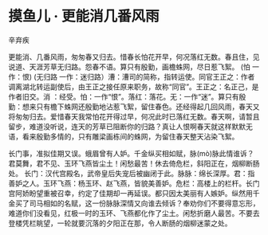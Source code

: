 <link href="../../css/style.css" rel="stylesheet" type="text/css" />

# 摸鱼儿 · 更能消几番风雨

<span class="r">辛弃疾

<div class="p">

更能消、几番风雨，匆匆春又归去。惜春长怕花开早，何况落红无数。春且住，见说道、天涯芳草无归路。怨春不语。算只有殷勤，画檐蛛网，尽日惹飞絮。
<span class="comment">(怕 一作：恨)   (无归路 一作：迷归路）漕：漕司的简称，指转运使。同官王正之：作者调离湖北转运副使后，由王正之接任原来职务，故称“同官”。王正之：名正己，是作者旧交。消 ：经受。怕：一作“恨”。落红：落花。无：一作“迷”。算只有殷勤：想来只有檐下蛛网还殷勤地沾惹飞絮，留住春色。还经得起几回风雨，春天又将匆匆归去。爱惜春天我常怕花开得过早，何况此时已落红无数。春天啊，请暂且留步，难道没听说，连天的芳草已阻断你的归路？真让人恨啊春天就这样默默无语，看来殷勤多情的，只有雕梁画栋间的蛛网，为留住春天整天沾染飞絮。

长门事，准拟佳期又误。蛾眉曾有人妒。千金纵买相如赋，脉(mò)脉此情谁诉？君莫舞，君不见、玉环飞燕皆尘土！闲愁最苦！休去倚危栏，斜阳正在，烟柳断肠处。
<span class="comment">长门：汉代宫殿名，武帝皇后失宠后被幽闭于此。脉脉：绵长深厚。君：指善妒之人。玉环飞燕：杨玉环、赵飞燕，皆貌美善妒。危栏：高楼上的栏杆。长门宫阿娇盼望重被召幸，约定了佳期却一再延误。都只因太美丽有人嫉妒。纵然用千金买了司马相如的名赋，这一份脉脉深情又向谁去倾诉？奉劝你们不要得意忘形，难道你们没看见，红极一时的玉环、飞燕都化作了尘土。闲愁折磨人最苦。不要去登楼凭栏眺望，一轮就要沉落的夕阳正在那，令人断肠的烟柳迷蒙之处。
